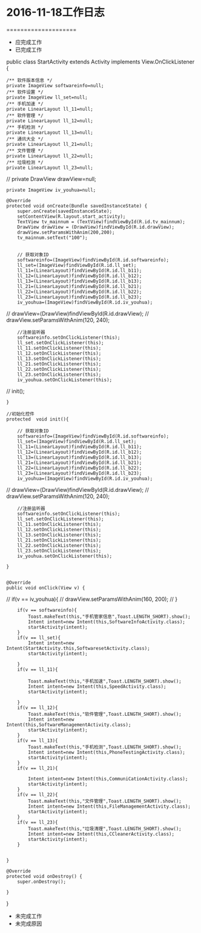 # 2016-11-18工作日志
====================
* 应完成工作
* 已完成工作

public class StartActivity extends Activity implements View.OnClickListener {

    /** 软件版本信息 */
    private ImageView softwareinfo=null;
    /** 软件设置 */
    private ImageView ll_set=null;
    /** 手机加速 */
    private LinearLayout ll_11=null;
    /** 软件管理 */
    private LinearLayout ll_12=null;
    /** 手机检测 */
    private LinearLayout ll_13=null;
    /** 通讯大全 */
    private LinearLayout ll_21=null;
    /** 文件管理 */
    private LinearLayout ll_22=null;
    /** 垃圾检测 */
    private LinearLayout ll_23=null;

//    private DrawView drawView=null;

    private ImageView iv_youhua=null;

    @Override
    protected void onCreate(Bundle savedInstanceState) {
        super.onCreate(savedInstanceState);
        setContentView(R.layout.start_activity);
        TextView tv_mainnum = (TextView)findViewById(R.id.tv_mainnum);
        DrawView drawView = (DrawView)findViewById(R.id.drawView);
        drawView.setParamsWithAnim(200,200);
        tv_mainnum.setText("100");


        // 获取对象ID
        softwareinfo=(ImageView)findViewById(R.id.softwareinfo);
        ll_set=(ImageView)findViewById(R.id.ll_set);
        ll_11=(LinearLayout)findViewById(R.id.ll_b11);
        ll_12=(LinearLayout)findViewById(R.id.ll_b12);
        ll_13=(LinearLayout)findViewById(R.id.ll_b13);
        ll_21=(LinearLayout)findViewById(R.id.ll_b21);
        ll_22=(LinearLayout)findViewById(R.id.ll_b22);
        ll_23=(LinearLayout)findViewById(R.id.ll_b23);
        iv_youhua=(ImageView)findViewById(R.id.iv_youhua);

//        drawView=(DrawView)findViewById(R.id.drawView);
//        drawView.setParamsWithAnim(120, 240);


        //注册监听器
        softwareinfo.setOnClickListener(this);
        ll_set.setOnClickListener(this);
        ll_11.setOnClickListener(this);
        ll_12.setOnClickListener(this);
        ll_13.setOnClickListener(this);
        ll_21.setOnClickListener(this);
        ll_22.setOnClickListener(this);
        ll_23.setOnClickListener(this);
        iv_youhua.setOnClickListener(this);


//        init();

    }

    //初始化控件
    protected  void init(){

        // 获取对象ID
        softwareinfo=(ImageView)findViewById(R.id.softwareinfo);
        ll_set=(ImageView)findViewById(R.id.ll_set);
        ll_11=(LinearLayout)findViewById(R.id.ll_b11);
        ll_12=(LinearLayout)findViewById(R.id.ll_b12);
        ll_13=(LinearLayout)findViewById(R.id.ll_b13);
        ll_21=(LinearLayout)findViewById(R.id.ll_b21);
        ll_22=(LinearLayout)findViewById(R.id.ll_b22);
        ll_23=(LinearLayout)findViewById(R.id.ll_b23);
        iv_youhua=(ImageView)findViewById(R.id.iv_youhua);

//        drawView=(DrawView)findViewById(R.id.drawView);
//        drawView.setParamsWithAnim(120, 240);


        //注册监听器
        softwareinfo.setOnClickListener(this);
        ll_set.setOnClickListener(this);
        ll_11.setOnClickListener(this);
        ll_12.setOnClickListener(this);
        ll_13.setOnClickListener(this);
        ll_21.setOnClickListener(this);
        ll_22.setOnClickListener(this);
        ll_23.setOnClickListener(this);
        iv_youhua.setOnClickListener(this);

    }


    @Override
    public void onClick(View v) {

//        if(v == iv_youhua){
//            drawView.setParamsWithAnim(160, 200);
//        }

        if(v == softwareinfo){
            Toast.makeText(this,"手机管家信息",Toast.LENGTH_SHORT).show();
            Intent intent=new Intent(this,SoftwareInfoActivity.class);
            startActivity(intent);
        }
        if(v == ll_set){
            Intent intent=new Intent(StartActivity.this,SoftwaresetActivity.class);
            startActivity(intent);

        }
        if(v == ll_11){

            Toast.makeText(this,"手机加速",Toast.LENGTH_SHORT).show();
            Intent intent=new Intent(this,SpeedActivity.class);
            startActivity(intent);

        }
        if(v == ll_12){
            Toast.makeText(this,"软件管理",Toast.LENGTH_SHORT).show();
            Intent intent=new Intent(this,SoftwareManagementActivity.class);
            startActivity(intent);
        }
        if(v == ll_13){
            Toast.makeText(this,"手机检测",Toast.LENGTH_SHORT).show();
            Intent intent=new Intent(this,PhoneTestingActivity.class);
            startActivity(intent);
        }
        if(v == ll_21){

            Intent intent=new Intent(this,CommuniCationActivity.class);
            startActivity(intent);
        }
        if(v == ll_22){
            Toast.makeText(this,"文件管理",Toast.LENGTH_SHORT).show();
            Intent intent=new Intent(this,FileManagementActivity.class);
            startActivity(intent);
        }
        if(v == ll_23){
            Toast.makeText(this,"垃圾清理",Toast.LENGTH_SHORT).show();
            Intent intent=new Intent(this,CCleanerActivity.class);
            startActivity(intent);
        }


    }

    @Override
    protected void onDestroy() {
        super.onDestroy();

    }
}
* 未完成工作
* 未完成原因
